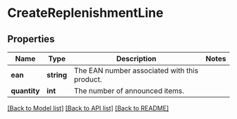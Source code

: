 # CreateReplenishmentLine

## Properties
Name | Type | Description | Notes
------------ | ------------- | ------------- | -------------
**ean** | **string** | The EAN number associated with this product. | 
**quantity** | **int** | The number of announced items. | 

[[Back to Model list]](../README.md#documentation-for-models) [[Back to API list]](../README.md#documentation-for-api-endpoints) [[Back to README]](../README.md)


